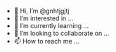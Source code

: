 - 👋 Hi, I’m @gnhtjgjtj
- 👀 I’m interested in ...
- 🌱 I’m currently learning ...
- 💞️ I’m looking to collaborate on ...
- 📫 How to reach me ...

<!---
gnhtjgjtj/gnhtjgjtj is a ✨ special ✨ repository because its `README.md` (this file) appears on your GitHub profile.
You can click the Preview link to take a look at your changes.
--->
